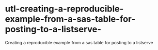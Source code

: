 # utl-creating-a-reproducible-example-from-a-sas-table-for-posting-to-a-listserve-
Creating a reproducible example from a sas table for posting to a listserve

